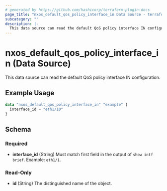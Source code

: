 ```yaml
---
# generated by https://github.com/hashicorp/terraform-plugin-docs
page_title: "nxos_default_qos_policy_interface_in Data Source - terraform-provider-nxos"
subcategory: ""
description: |-
  This data source can read the default QoS policy interface IN configuration.
---
```


# nxos_default_qos_policy_interface_in (Data Source)

This data source can read the default QoS policy interface IN configuration.

## Example Usage

```terraform
data "nxos_default_qos_policy_interface_in" "example" {
  interface_id = "eth1/10"
}
```

<!-- schema generated by tfplugindocs -->
## Schema

### Required

- **interface_id** (String) Must match first field in the output of `show intf brief`. Example: `eth1/1`.

### Read-Only

- **id** (String) The distinguished name of the object.


